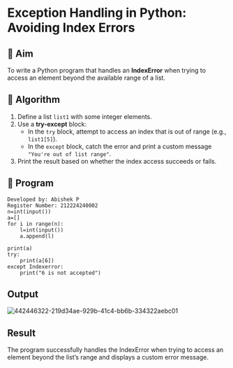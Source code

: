 # Exception Handling in Python: Avoiding Index Errors

## 🎯 Aim
To write a Python program that handles an **IndexError** when trying to access an element beyond the available range of a list.

## 🧠 Algorithm
1. Define a list `list1` with some integer elements.
2. Use a **try-except** block:
   - In the `try` block, attempt to access an index that is out of range (e.g., `list1[5]`).
   - In the `except` block, catch the error and print a custom message `"You're out of list range"`.
3. Print the result based on whether the index access succeeds or fails.

## 🧾 Program
```
Developed by: Abishek P
Register Number: 212224240002
n=int(input())
a=[]
for i in range(n):
    l=int(input())
    a.append(l)

print(a)
try:
    print(a[6])
except Indexerror:
    print("6 is not accepted")
```
## Output
![442446322-219d34ae-929b-41c4-bb6b-334322aebc01](https://github.com/user-attachments/assets/0a828ac8-fdf8-4d9e-94fb-49b1ed76591a)

## Result
The program successfully handles the IndexError when trying to access an element beyond the list’s range and displays a custom error message.

